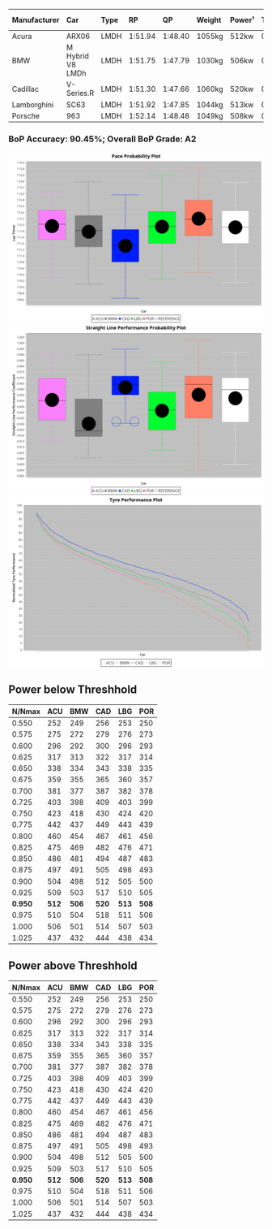 |Manufacturer|Car|Type|RP|QP|Weight|Power¹|Threshhold|PINC|Power²|E/Stint|AVG Vmax|FDS|RDLC|L/Stint|BOP-Grade|ModelAccuracy|ModelPoints|Match%|
|:-|:-|:-|:-|:-|:-|:-|:-|:-|:-|:-|:-|:-|:-|:-|:-|:-|:-|:-|
|Acura|ARX06|LMDH|1:51.94|1:48.40|1055kg|512kw|0.0kph|0%|512kw|906MJ|278.91kph|-|1.01|29|+B1|100.00%|995|86.16%|
|BMW|M Hybrid V8 LMDh|LMDH|1:51.75|1:47.79|1030kg|506kw|0.0kph|0%|506kw|889MJ|276.31kph|-|1.04|29|~A1|98.60%|1690|99.96%|
|Cadillac|V-Series.R|LMDH|1:51.30|1:47.66|1060kg|520kw|0.0kph|0%|520kw|894MJ|280.13kph|-|1.01|29|-C1|98.38%|1765|78.50%|
|Lamborghini|SC63|LMDH|1:51.92|1:47.85|1044kg|513kw|0.0kph|0%|513kw|893MJ|277.97kph|-|1.05|29|+B1|96.77%|419|87.63%|
|Porsche|963|LMDH|1:52.14|1:48.48|1049kg|508kw|0.0kph|0%|508kw|892MJ|279.49kph|-|1.02|29|~A1|96.81%|5438|100.00%|

### BoP Accuracy: 90.45%; Overall BoP Grade: A2
![PACECHART](./IMG/OFFICIAL.png)
![STRAIGHTLINEPERFORMANCECHART](./IMG/OFFICIAL_sp.png)
![TYREPERFORMANCECHART](./IMG/OFFICIAL_tw.png)

## Power below Threshhold
|N/Nmax|ACU|BMW|CAD|LBG|POR|
|:-|:-|:-|:-|:-|:-|
|0.550|252|249|256|253|250|
|0.575|275|272|279|276|273|
|0.600|296|292|300|296|293|
|0.625|317|313|322|317|314|
|0.650|338|334|343|338|335|
|0.675|359|355|365|360|357|
|0.700|381|377|387|382|378|
|0.725|403|398|409|403|399|
|0.750|423|418|430|424|420|
|0.775|442|437|449|443|439|
|0.800|460|454|467|461|456|
|0.825|475|469|482|476|471|
|0.850|486|481|494|487|483|
|0.875|497|491|505|498|493|
|0.900|504|498|512|505|500|
|0.925|509|503|517|510|505|
|**0.950**|**512**|**506**|**520**|**513**|**508**|
|0.975|510|504|518|511|506|
|1.000|506|501|514|507|503|
|1.025|437|432|444|438|434|

## Power above Threshhold
|N/Nmax|ACU|BMW|CAD|LBG|POR|
|:-|:-|:-|:-|:-|:-|
|0.550|252|249|256|253|250|
|0.575|275|272|279|276|273|
|0.600|296|292|300|296|293|
|0.625|317|313|322|317|314|
|0.650|338|334|343|338|335|
|0.675|359|355|365|360|357|
|0.700|381|377|387|382|378|
|0.725|403|398|409|403|399|
|0.750|423|418|430|424|420|
|0.775|442|437|449|443|439|
|0.800|460|454|467|461|456|
|0.825|475|469|482|476|471|
|0.850|486|481|494|487|483|
|0.875|497|491|505|498|493|
|0.900|504|498|512|505|500|
|0.925|509|503|517|510|505|
|**0.950**|**512**|**506**|**520**|**513**|**508**|
|0.975|510|504|518|511|506|
|1.000|506|501|514|507|503|
|1.025|437|432|444|438|434|
